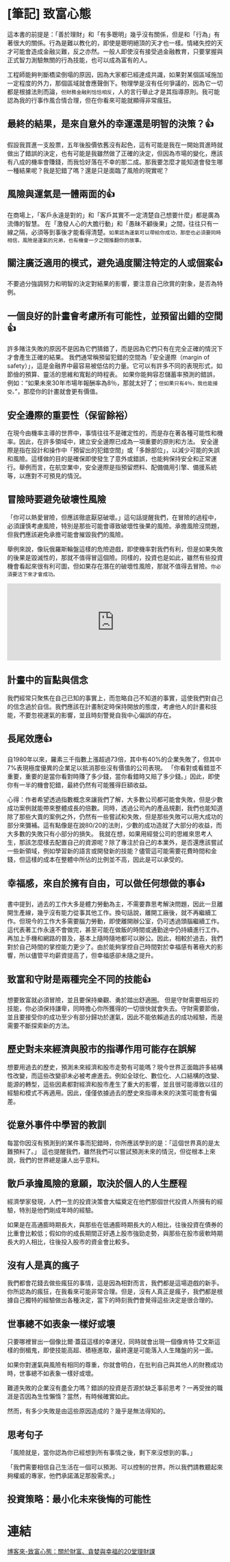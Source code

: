 # [筆記] 致富心態



這本書的前提是：「善於理財」和「有多聰明」幾乎沒有關係，但是和「行為」有著很大的關係。行為是難以教化的，即使是聰明絕頂的天才也一樣。情緒失控的天才可能會造成金融災難，反之亦然。一般人即使沒有接受過金融教育，只要掌握與正式智力測驗無關的行為技能，也可以成為富有的人。

工程師能夠判斷橋梁倒塌的原因，因為大家都已經達成共識，如果對某個區域施加一定程度的外力，那個區域就會應聲倒下。物理學是沒有任何爭議的，因為它一切都是根據法則而論，`但財務金融則恰恰相反`，人的言行舉止才是其指導原則。我可能認為我的行事作風合情合理，但在你看來可能就顯得非常瘋狂。

<!--more-->

## 最終的結果，是來自意外的幸運還是明智的決策？👍
假設我買進一支股票，五年後股價依舊沒有起色，這有可能是我在一開始買進時就做出了錯誤的決定，也有可能是我雖然做了正確的決定，但因為市場的變化，應該有八成的機率會賺錢，而我恰好落在不幸的那二成。那我要怎麼才能知道會發生哪一種結果呢？我是犯錯了嗎？還是只是面臨了風險的現實呢？

## 風險與運氣是一體兩面的👍
在商場上，「客戶永遠是對的」和「客戶其實不一定清楚自己想要什麼」都是廣為流傳的智慧。
在「激發人心的大膽行動」和「愚昧不顧後果」之間，往往只有一線之隔，必須等到事後才能看得清楚。`如果認為運氣可以帶給你成功，那麼也必須要同時相信，風險是運氣的兄弟，也有機會一夕之間推翻你的故事。`

## 關注廣泛適用的模式，避免過度關注特定的人或個案👍
不要過分強調努力和明智的決定對結果的影響，要注意自己欣賞的對象，是否為特例。

## 一個良好的計畫會考慮所有可能性，並預留出錯的空間👍
許多賭注失敗的原因不是因為它們猜錯了，而是因為它們只有在完全正確的情況下才會產生正確的結果。
我們通常稱預留犯錯的空間為「安全邊際（margin of safety）」，這是金融界中最容易被低估的力量。它可以有許多不同的表現形式，如節儉的預算、靈活的思維和寬鬆的時程表。
如果你能夠容忍儲蓄率預測的錯誤，例如：“如果未來30年市場年報酬率為8％，那就太好了；`但如果只有4％，我也能接受。`”，那麼你的計畫就會更有價值。

## 安全邊際的重要性（保留餘裕）
在現今由機率主導的世界中，事情往往不是確定性的，而是存在著各種可能性和機率。因此，在許多領域中，建立安全邊際已成為一項重要的原則和方法。
安全邊際是指在設計和操作中「預留出的犯錯空間」或「多餘部位」，以減少可能的失誤和風險。這樣做的目的是確保即使發生了意外或錯誤，也能夠保持安全和正常運行。舉例而言，在航空業中，安全邊際是指預留燃料、配備備用引擎、備援系統等，以應對不可預見的情況。

## 冒險時要避免破壞性風險
「你可以熱愛冒險，但應該徹底厭惡破壞。」這句話提醒我們，在冒險的過程中，必須謹慎考慮風險，特別是那些可能會導致破壞性後果的風險。承擔風險沒問題，但我們應該避免承擔可能會摧毀我們的風險。

舉例來說，像玩俄羅斯輪盤這樣的危險遊戲，即使機率對我們有利，但是如果失敗的後果是毀滅性的，那就不值得冒這個險。同樣的，投資也是如此，雖然有些投資機會看起來很有利可圖，但如果存在潛在的破壞性風險，那就不值得去冒險。`你必須要活下來才會成功。`

<iframe src="https://open.firstory.me/embed/story/clg9fasij015k01ske1edg8la" height="180" width="99%" frameborder="0" scrolling="no"></iframe>

## 計畫中的盲點與信念
我們經常只聚焦在自己已知的事實上，而忽略自己不知道的事實，這使我們對自己的信念過於自信。我們應該在計畫制定時保持開放的態度，考慮他人的計畫和技能，不要忽視運氣的影響，並且時刻警覺自我中心偏誤的存在。

## 長尾效應👍
自1980年以來，羅素三千指數上漲超過73倍，其中有40%的企業失敗了，但其中7%表現極度優異的企業足以抵消那些沒有價值的公司表現。
「你看對或看錯並不重要，重要的是當你看對時賺了多少錢，當你看錯時又賠了多少錢。」因此，即使你有一半的機會犯錯，最終仍然有可能獲得巨額收益。

心得：作者希望透過指數概念來讓我們了解，大多數公司都可能會失敗，但是少數成功案例就能帶來整體成長的倍數。同時，透過公司內的產品規劃，我們也能知道除了那些大賣的案例之外，仍然有一些嘗試和失敗，但是那些失敗可以用大成功的部分來彌補。這有點像是在說80/20的法則，少數的成功造就了大部分的收益，而大多數的失敗只有小部分的損失。
我就在想，如果用經營公司的思維來思考人生，那該怎麼樣去配置自己的資源呢？除了專注於自己的本業外，是否還應該嘗試一些新領域，例如學習新的語言或開發新的技能？儘管這可能需要花費時間和金錢，但這樣的成本在整體中所佔的比例並不高，因此是可以承受的。

## 幸福感，來自於擁有自由，可以做任何想做的事👍
書中提到，過去的工作大多是體力勞動為主，不需要靠思考解決問題，因此一旦離開生產線，幾乎沒有能力從事其他工作。換句話說，離開工廠後，就不再繼續工作。但現今的工作大多需要腦力勞動，即使離開辦公室，仍可透過頭腦繼續工作。這代表著工作永遠不會做完，甚至可能在做飯的時間或通勤途中仍持續進行工作。再加上手機和網路的普及，基本上隨時隨地都可以辦公。因此，相較於過去，我們對於自己時間的掌控能力更少了。由於能夠掌控自己時間對於幸福感有著極大的影響，所以儘管平均薪資提高了，但幸福感卻未隨之提升。

## 致富和守財是兩種完全不同的技能👍
想要致富就必須冒險，並且要保持樂觀、勇於踏出舒適圈。
但是守財需要相反的技能，你必須保持謙卑，同時擔心你所獲得的一切很快就會失去。守財需要節儉，並且要接受你的成功至少有部分歸功於運氣，因此不能依賴過去的成功經驗，而是需要不斷探索新的方法。

##  歷史對未來經濟與股市的指導作用可能存在誤解
想要用過去的歷史，預測未來經濟和股市走勢有可能嗎？現今世界正面臨許多結構性改變，而這些改變卻未必被考慮進去。例如全球化、數位化、人口結構的改變、能源的轉型，這些因素都對經濟和股市產生了重大的影響，並且很可能導致以往的經驗和模式不再適用。因此，僅僅依據過去的歷史來指導未來的決策可能會有偏差。

## 從意外事件中學習的教訓
每當你因沒有預測到的某件事而犯錯時，你所應該學到的是：「這個世界真的是太難預料了。」
這也提醒我們，雖然我們可以嘗試預測未來的情況，但從根本上來說，我們的世界總是讓人出乎意料。

## 散戶承擔風險的意願，取決於個人的人生歷程
經濟學家發現，人們一生的投資決策會大幅奠定在他們那個世代投資人所擁有的經驗，特別是他們剛成年時的經驗。

如果是在高通膨時期長大，與那些在低通膨時期長大的人相比，往後投資在債券的比重會比較低；假如你的成長期間正好遇上股市強勁走勢，與那些在股市疲軟時期長大的人相比，往後投入股市的資金會比較多。

## 沒有人是真的瘋子
我們都會花錢去做些瘋狂的事情，這是因為相對而言，我們都是這場遊戲的新手。你所認為的瘋狂，在我看來可能非常合理。但是，沒有人真正是瘋子，我們都是根據自己獨特的經驗做出各種決定，當下的時刻我們會覺得這些決定是很合理的。

## 世事總不如表象一樣好或壞
只要哪裡冒出一個像比爾·蓋茲這樣的幸運兒，同時就會出現一個像肯特·艾文斯這樣的倒楣鬼，即使技能高超、積極進取，最終還是可能落入人生賭盤的另一面。

如果你對運氣與風險有相同的尊重，你就會明白，在批判自己與其他人的財務成功時，世事總不如表象一樣好或壞。

難道失敗的企業沒有盡全力嗎？錯誤的投資是否源於缺乏事前思考？一再受挫的職涯是否因為生性懶惰？當然，有時候確實如此。

然而，有多少失敗是由這些原因造成的？幾乎是無法得知的。

## 思考句子
「風險就是，當你認為你已經想到所有事情之後，剩下來沒想到的事。」

「我們需要相信自己生活在一個可以預測、可以控制的世界。所以我們請教聽起來夠權威的專家，他們承諾滿足那股需求。」

## 投資策略：最小化未來後悔的可能性

# 連結
[博客來-致富心態：關於財富、貪婪與幸福的20堂理財課](https://www.books.com.tw/products/0010882259)

